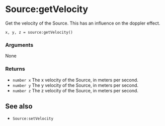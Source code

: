 <!--
category: reference
-->

Source:getVelocity
===

Get the velocity of the Source.  This has an influence on the doppler effect.

    x, y, z = source:getVelocity()

### Arguments

None

### Returns

- `number x` The x velocity of the Source, in meters per second.
- `number y` The y velocity of the Source, in meters per second.
- `number z` The z velocity of the Source, in meters per second.

See also
---

- `Source:setVelocity`
